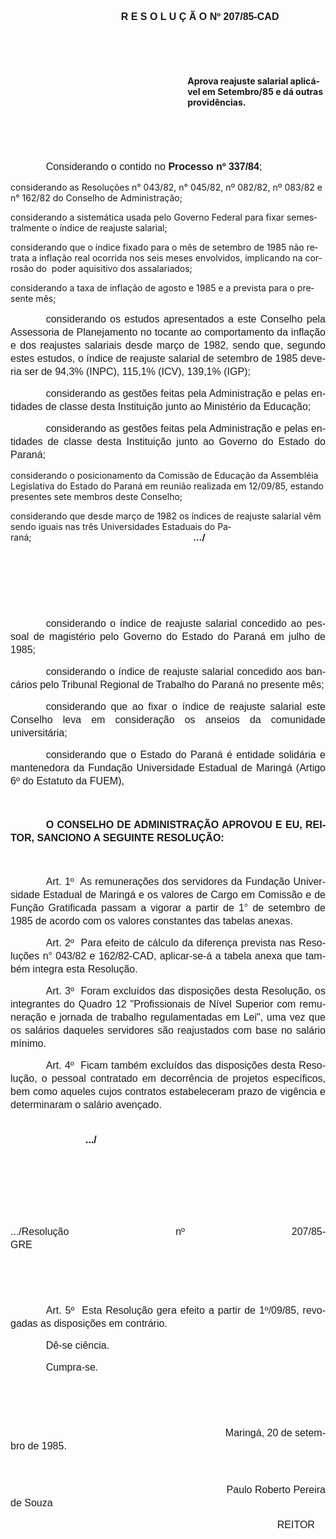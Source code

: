 <body lang=PT-BR style='tab-interval:35.4pt'>

<div class=Section1>

<p class=MsoNormal style='margin-left:90.0pt;text-indent:42.55pt;line-height:
150%'><b style='mso-bidi-font-weight:normal'><span style='font-size:12.0pt;
mso-bidi-font-size:10.0pt;font-family:Arial'>R E S O L U Ç Ã O Nº 207/85-CAD<o:p></o:p></span></b></p>

<p class=MsoNormal style='margin-left:90.0pt;text-indent:42.55pt;line-height:
150%'><b style='mso-bidi-font-weight:normal'><span style='font-size:12.0pt;
mso-bidi-font-size:10.0pt;font-family:Arial'><![if !supportEmptyParas]>&nbsp;<![endif]><o:p></o:p></span></b></p>

<p class=MsoNormal style='margin-left:90.0pt;text-indent:42.55pt;line-height:
150%'><b style='mso-bidi-font-weight:normal'><span style='font-size:12.0pt;
mso-bidi-font-size:10.0pt;font-family:Arial'><![if !supportEmptyParas]>&nbsp;<![endif]><o:p></o:p></span></b></p>

<p class=MsoBodyTextIndent style='margin-left:212.4pt;text-indent:0cm'><b>Aprova
reajuste salarial aplicável em Setembro/85 e dá outras providências.<o:p></o:p></b></p>

<p class=MsoNormal style='line-height:150%;tab-stops:376.2pt'><span
style='font-size:12.0pt;mso-bidi-font-size:10.0pt;font-family:Arial'><![if !supportEmptyParas]>&nbsp;<![endif]><o:p></o:p></span></p>

<p class=MsoNormal style='text-indent:42.55pt;line-height:150%;tab-stops:376.2pt'><span
style='font-size:12.0pt;mso-bidi-font-size:10.0pt;font-family:Arial'><![if !supportEmptyParas]>&nbsp;<![endif]><o:p></o:p></span></p>

<p class=MsoNormal style='text-align:justify;text-indent:42.55pt;line-height:
150%;tab-stops:376.2pt'><span style='font-size:12.0pt;mso-bidi-font-size:10.0pt;
font-family:Arial'>Considerando o contido no <b>Processo nº 337/84</b>;<o:p></o:p></span></p>

<p class=MsoBodyTextIndent2>considerando as Resoluções n° 043/82, n° 045/82, nº
082/82, nº 083/82 e n° 162/82 do Conselho de Administração;</p>

<p class=MsoBodyTextIndent2 style='tab-stops:210.6pt'>considerando a
sistemática usada pelo Governo Federal para fixar semestralmente o índice de
reajuste salarial;</p>

<p class=MsoBodyTextIndent2 style='tab-stops:383.4pt'>considerando que o índice
fixado para o mês de setembro de 1985 não retrata a inflação real ocorrida nos
seis meses envolvidos, implicando na corrosão do<span style="mso-spacerun:
yes">  </span>poder aquisitivo dos assalariados;</p>

<p class=MsoBodyTextIndent2>considerando a taxa de inflação de agosto e 1985 e
a prevista para o presente mês;</p>

<p class=MsoNormal style='text-align:justify;text-indent:42.55pt;line-height:
150%;tab-stops:12.0cm'><span style='font-size:12.0pt;mso-bidi-font-size:10.0pt;
font-family:Arial'>considerando os estudos apresentados a este Conselho pela
Assessoria de Planejamento no tocante ao comportamento da inflação e dos
reajustes salariais desde março de 1982, sendo que, segundo estes estudos, o
índice de reajuste salarial de setembro de 1985 deveria ser de 94,3% (INPC),
115,1% (ICV), 139,1% (IGP);<o:p></o:p></span></p>

<p class=MsoNormal style='text-align:justify;text-indent:42.55pt;line-height:
150%'><span style='font-size:12.0pt;mso-bidi-font-size:10.0pt;font-family:Arial'>considerando
as gestões feitas pela Administração e pelas entidades de classe desta
Instituição junto ao Ministério da Educação;<o:p></o:p></span></p>

<p class=MsoNormal style='text-align:justify;text-indent:42.55pt;line-height:
150%'><span style='font-size:12.0pt;mso-bidi-font-size:10.0pt;font-family:Arial'>considerando
as gestões feitas pela Administração e pelas entidades de classe desta
Instituição junto ao Governo do Estado do Paraná;<o:p></o:p></span></p>

<p class=MsoBodyTextIndent2>considerando o posicionamento da Comissão de Educação
da Assembléia Legislativa do Estado do Paraná em reunião realizada em 12/09/85,
estando presentes sete membros deste Conselho;</p>

<p class=MsoBodyTextIndent2 style='tab-stops:381.6pt'>considerando que desde
março de 1982 os índices de reajuste salarial vêm sendo iguais nas três
Universidades Estaduais do Paraná;<span style='mso-tab-count:1'>                                                                </span><b><span
style='mso-tab-count:1'>  </span>.../</b></p>

<p class=MsoNormal style='text-align:justify;text-indent:42.55pt;line-height:
150%'><span style='font-size:12.0pt;mso-bidi-font-size:10.0pt;font-family:Arial'><![if !supportEmptyParas]>&nbsp;<![endif]><o:p></o:p></span></p>

<p class=MsoNormal style='text-align:justify;text-indent:42.55pt;line-height:
150%'><span style='font-size:12.0pt;mso-bidi-font-size:10.0pt;font-family:Arial'><![if !supportEmptyParas]>&nbsp;<![endif]><o:p></o:p></span></p>

<p class=MsoNormal style='text-align:justify;text-indent:42.55pt;line-height:
150%'><span style='font-size:12.0pt;mso-bidi-font-size:10.0pt;font-family:Arial'><![if !supportEmptyParas]>&nbsp;<![endif]><o:p></o:p></span></p>

<p class=MsoNormal style='text-align:justify;text-indent:42.55pt;line-height:
150%'><span style='font-size:12.0pt;mso-bidi-font-size:10.0pt;font-family:Arial'>considerando
o índice de reajuste salarial concedido ao pessoal de magistério pelo Governo
do Estado do Paraná em julho de 1985;<o:p></o:p></span></p>

<p class=MsoNormal style='text-align:justify;text-indent:42.55pt;line-height:
150%'><span style='font-size:12.0pt;mso-bidi-font-size:10.0pt;font-family:Arial'>considerando
o índice de reajuste salarial concedido aos bancários pelo Tribunal Regional de
Trabalho do Paraná no presente mês;<o:p></o:p></span></p>

<p class=MsoNormal style='text-align:justify;text-indent:42.55pt;line-height:
150%'><span style='font-size:12.0pt;mso-bidi-font-size:10.0pt;font-family:Arial'>considerando
que ao fixar o índice de reajuste salarial este Conselho leva em consideração
os anseios da comunidade universitária;<o:p></o:p></span></p>

<p class=MsoNormal style='text-align:justify;text-indent:42.55pt;line-height:
150%'><span style='font-size:12.0pt;mso-bidi-font-size:10.0pt;font-family:Arial'>considerando
que o Estado do Paraná é entidade solidária e mantenedora da Fundação
Universidade Estadual de Maringá (Artigo 6º do Estatuto da FUEM),<o:p></o:p></span></p>

<p class=MsoNormal style='text-align:justify;text-indent:42.55pt;line-height:
150%;tab-stops:367.2pt'><span style='font-size:12.0pt;mso-bidi-font-size:10.0pt;
font-family:Arial'><![if !supportEmptyParas]>&nbsp;<![endif]><o:p></o:p></span></p>

<p class=MsoNormal style='text-align:justify;text-indent:42.55pt;line-height:
150%;tab-stops:367.2pt'><b><span style='font-size:12.0pt;mso-bidi-font-size:
10.0pt;font-family:Arial'>O CONSELHO DE ADMINISTRAÇÃO APROVOU E EU, REITOR,
SANCIONO A SEGUINTE RESOLUÇÃO:<o:p></o:p></span></b></p>

<p class=MsoNormal style='text-align:justify;text-indent:42.55pt;line-height:
150%'><span style='font-size:12.0pt;mso-bidi-font-size:10.0pt;font-family:Arial'><![if !supportEmptyParas]>&nbsp;<![endif]><o:p></o:p></span></p>

<p class=MsoNormal style='text-align:justify;text-indent:42.55pt;line-height:
150%;tab-stops:right 406.8pt'><span style='font-size:12.0pt;mso-bidi-font-size:
10.0pt;font-family:Arial'>Art. 1º<span style="mso-spacerun: yes">  </span>As
remunerações dos servidores da Fundação Universidade Estadual de Maringá e os
valores de Cargo em Comissão e de Função Gratificada<span style='mso-tab-count:
1'> </span>passam a vigorar a partir de 1° de setembro de 1985 de acordo com os
valores constantes das tabelas anexas.<o:p></o:p></span></p>

<p class=MsoNormal style='text-align:justify;text-indent:42.55pt;line-height:
150%'><span style='font-size:12.0pt;mso-bidi-font-size:10.0pt;font-family:Arial'>Art.
2º<span style="mso-spacerun: yes">  </span>Para efeito de cálculo da diferença
prevista nas Resoluções n° 043/82 e 162/82-CAD, aplicar-se-á a tabela anexa que
também integra esta Resolução.<o:p></o:p></span></p>

<p class=MsoNormal style='text-align:justify;text-indent:42.55pt;line-height:
150%;tab-stops:365.4pt'><span style='font-size:12.0pt;mso-bidi-font-size:10.0pt;
font-family:Arial'>Art. 3º<span style="mso-spacerun: yes">  </span>Foram
excluídos das disposições desta Resolução, os integrantes do Quadro 12
&quot;Profissionais de Nível Superior com remuneração e jornada de trabalho
regulamentadas em Lei&quot;, uma vez que os salários daqueles servidores são
reajustados com base no salário mínimo.<o:p></o:p></span></p>

<p class=MsoNormal style='text-align:justify;text-indent:42.55pt;line-height:
150%;tab-stops:365.4pt'><span style='font-size:12.0pt;mso-bidi-font-size:10.0pt;
font-family:Arial'>Art. 4º<span style="mso-spacerun: yes">  </span>Ficam também
excluídos das disposições desta Resolução, o pessoal contratado em decorrência
de projetos específicos, bem como aqueles cujos contratos estabeleceram prazo
de vigência e determinaram o salário avençado.<o:p></o:p></span></p>

<p class=MsoNormal style='text-align:justify;text-indent:42.55pt;line-height:
150%;tab-stops:365.4pt'><span style='font-size:12.0pt;mso-bidi-font-size:10.0pt;
font-family:Arial'><span style='mso-tab-count:2'>                                                                                                                   </span><b><span
style='mso-tab-count:1'>            </span>.../<o:p></o:p></b></span></p>

<p class=MsoNormal style='text-align:justify;text-indent:42.55pt;line-height:
150%;tab-stops:365.4pt'><span style='font-size:12.0pt;mso-bidi-font-size:10.0pt;
font-family:Arial'><span style='mso-tab-count:3'>                                                                                                                               </span><o:p></o:p></span></p>

<p class=MsoNormal style='text-align:justify;text-indent:42.55pt;line-height:
150%;tab-stops:365.4pt'><span style='font-size:12.0pt;mso-bidi-font-size:10.0pt;
font-family:Arial'><span style='mso-tab-count:3'>                                                                                                                               </span><o:p></o:p></span></p>

<p class=MsoNormal style='text-align:justify;line-height:150%;tab-stops:365.4pt'><span
style='font-size:12.0pt;mso-bidi-font-size:10.0pt;font-family:Arial'>.../Resolução
nº 207/85-GRE<span style='mso-tab-count:1'>                                                                        </span><b><span
style='mso-tab-count:1'>        </span></b><span style='mso-tab-count:1'>            </span><o:p></o:p></span></p>

<p class=MsoNormal style='text-align:justify;text-indent:42.55pt;line-height:
150%;tab-stops:365.4pt'><span style='font-size:12.0pt;mso-bidi-font-size:10.0pt;
font-family:Arial'><![if !supportEmptyParas]>&nbsp;<![endif]><o:p></o:p></span></p>

<p class=MsoNormal style='text-align:justify;text-indent:42.55pt;line-height:
150%;tab-stops:365.4pt'><span style='font-size:12.0pt;mso-bidi-font-size:10.0pt;
font-family:Arial'><![if !supportEmptyParas]>&nbsp;<![endif]><o:p></o:p></span></p>

<p class=MsoNormal style='text-align:justify;text-indent:42.55pt;line-height:
150%;tab-stops:365.4pt'><span style='font-size:12.0pt;mso-bidi-font-size:10.0pt;
font-family:Arial'>Art. 5º<span style="mso-spacerun: yes">  </span>Esta
Resolução gera efeito a partir de 1º/09/85, revogadas as disposições em
contrário.<o:p></o:p></span></p>

<p class=MsoNormal style='text-align:justify;text-indent:42.55pt;line-height:
150%;tab-stops:365.4pt'><span style='font-size:12.0pt;mso-bidi-font-size:10.0pt;
font-family:Arial'>Dê-se ciência.<o:p></o:p></span></p>

<p class=MsoNormal style='text-align:justify;text-indent:42.55pt;line-height:
150%;tab-stops:365.4pt'><span style='font-size:12.0pt;mso-bidi-font-size:10.0pt;
font-family:Arial'>Cumpra-se.<o:p></o:p></span></p>

<p class=MsoNormal style='text-align:justify;line-height:150%;tab-stops:370.8pt'><span
style='font-size:12.0pt;mso-bidi-font-size:10.0pt;font-family:Arial'><![if !supportEmptyParas]>&nbsp;<![endif]><o:p></o:p></span></p>

<p class=MsoNormal style='text-align:justify;line-height:150%;tab-stops:370.8pt'><span
style='font-size:12.0pt;mso-bidi-font-size:10.0pt;font-family:Arial'><![if !supportEmptyParas]>&nbsp;<![endif]><o:p></o:p></span></p>

<p class=MsoNormal style='text-align:justify;line-height:150%;tab-stops:446.55pt'><span
style='font-size:12.0pt;mso-bidi-font-size:10.0pt;font-family:Arial'><span
style="mso-spacerun:
yes">                                                                            
</span>Maringá, 20 de setembro de 1985.<o:p></o:p></span></p>

<p class=MsoNormal style='text-align:justify;line-height:150%;tab-stops:446.55pt'><span
style='font-size:12.0pt;mso-bidi-font-size:10.0pt;font-family:Arial'><![if !supportEmptyParas]>&nbsp;<![endif]><o:p></o:p></span></p>

<p class=MsoNormal style='text-align:justify;line-height:150%;tab-stops:446.55pt'><span
style='font-size:12.0pt;mso-bidi-font-size:10.0pt;font-family:Arial'><span
style="mso-spacerun:
yes">                                                                            
</span>Paulo Roberto Pereira de Souza<o:p></o:p></span></p>

<p class=MsoNormal style='text-align:justify;line-height:150%;tab-stops:446.55pt'><span
style='font-size:12.0pt;mso-bidi-font-size:10.0pt;font-family:Arial'><span
style="mso-spacerun:
yes">                                                                                               
</span>REITOR<o:p></o:p></span></p>

<p class=MsoNormal style='text-align:justify;line-height:150%;tab-stops:446.55pt'><span
style='font-size:12.0pt;mso-bidi-font-size:10.0pt;font-family:Arial'><![if !supportEmptyParas]>&nbsp;<![endif]><o:p></o:p></span></p>

</div>

</body>
